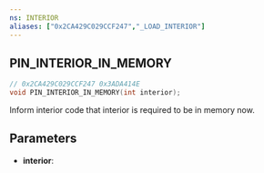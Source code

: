 ```yaml
---
ns: INTERIOR
aliases: ["0x2CA429C029CCF247","_LOAD_INTERIOR"]
---
```

## PIN_INTERIOR_IN_MEMORY

```c
// 0x2CA429C029CCF247 0x3ADA414E
void PIN_INTERIOR_IN_MEMORY(int interior);
```
Inform interior code that interior is required to be in memory now.

## Parameters
* **interior**: 

